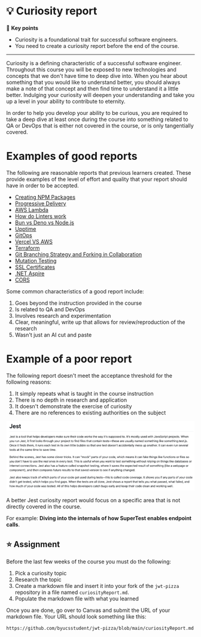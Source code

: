 # 💡 Curiosity report

🔑 **Key points**

- Curiosity is a foundational trait for successful software engineers.
- You need to create a curiosity report before the end of the course.

---

Curiosity is a defining characteristic of a successful software engineer. Throughout this course you will be exposed to new technologies and concepts that we don't have time to deep dive into. When you hear about something that you would like to understand better, you should always make a note of that concept and then find time to understand it a little better. Indulging your curiosity will deepen your understanding and take you up a level in your ability to contribute to eternity.

In order to help you develop your ability to be curious, you are required to take a deep dive at least once during the course into something related to QA or DevOps that is either not covered in the course, or is only tangentially covered.

# Examples of good reports

The following are reasonable reports that previous learners created. These provide examples of the level of effort and quality that your report should have in order to be accepted.

- [Creating NPM Packages](https://github.com/eddieblu/jwt-pizza/blob/main/curiosityReport.md)
- [Progressive Delivery](https://github.com/bvanitem/jwt-pizza/blob/main/curiosityReport.md)
- [AWS Lambda](https://github.com/jjwjohns/jwt-pizza/blob/main/curiosityReport.md)
- [How do Linters work](https://github.com/rileyballard6/jwt-pizza/blob/main/curiosityReport.md)
- [Bun vs Deno vs Node.js](https://github.com/bauchdj/jwt-pizza/blob/main/curiosityReport.md)
- [Upptime](https://github.com/EthanSuperior/jwt-pizza/blob/main/curiosityReport.md)
- [GitOps](https://github.com/Korea19800/jwt-pizza/blob/main/curiosityReport.md)
- [Vercel VS AWS](https://github.com/kevinisyoung/jwt-pizza/blob/main/curiosityReport.md)
- [Terraform](https://github.com/garett-whimple/jwt-pizza/blob/main/curiosityReport.md)
- [Git Branching Strategy and Forking in Collaboration](https://github.com/alexueda/jwt-pizza/blob/main/blob/main/curiosityReport/curiosityReport.md)
- [Mutation Testing](https://github.com/mailiap/jwt-pizza/blob/main/curiosityReport.md)
- [SSL Certificates](https://github.com/ammonharps-git/jwt-pizza/blob/main/reports/curiosityReport.md)
- [.NET Aspire](https://github.com/qkarpowi/jwt-pizza/blob/main/CuriosityReport.md)
- [CORS](https://github.com/mbird13/jwt-pizza/blob/main/curiosityReport.md)

Some common characteristics of a good report include:

1. Goes beyond the instruction provided in the course
1. Is related to QA and DevOps
1. Involves research and experimentation
1. Clear, meaningful, write up that allows for review/reproduction of the research
1. Wasn't just an AI cut and paste

# Example of a poor report

The following report doesn't meet the acceptance threshold for the following reasons:

1. It simply repeats what is taught in the course instruction
1. There is no depth in research and application
1. It doesn't demonstrate the exercise of curiosity
1. There are no references to existing authorities on the subject

![Poor report](poorReport.png)

A better Jest curiosity report would focus on a specific area that is not directly covered in the course.

For example: **Diving into the internals of how SuperTest enables endpoint calls**.

## ⭐ Assignment

Before the last few weeks of the course you must do the following:

1. Pick a curiosity topic
1. Research the topic
1. Create a markdown file and insert it into your fork of the `jwt-pizza` repository in a file named `curiosityReport.md`.
1. Populate the markdown file with what you learned

Once you are done, go over to Canvas and submit the URL of your markdown file. Your URL should look something like this:

```
https://github.com/byucsstudent/jwt-pizza/blob/main/curiosityReport.md
```
